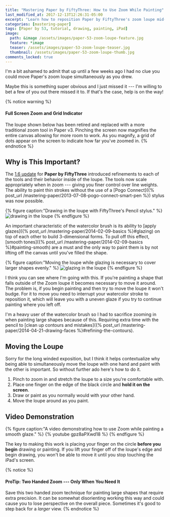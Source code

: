 ```yaml
---
title: "Mastering Paper by FiftyThree: How to Use Zoom While Painting"
last_modified_at: 2017-12-13T12:26:31-05:00
excerpt: "Learn how to reposition Paper by FiftyThree's zoom loupe mid-stroke to help add detail to your drawings."
categories: [mastering-paper]
tags: [Paper by 53, tutorial, drawing, painting, iPad]
image:
  path: &image /assets/images/paper-53-zoom-loupe-feature.jpg
  feature: *image
  teaser: /assets/images/paper-53-zoom-loupe-teaser.jpg
  thumbnail: /assets/images/paper-53-zoom-loupe-thumb.jpg
comments_locked: true
---
```


I'm a bit ashamed to admit that up until a few weeks ago I had no clue you could move Paper's zoom loupe simultaneously as you drew.

Maybe this is something super obvious and I just missed it --- I'm willing to bet a few of you out there missed it to. If that's the case, help is on the way!

{% notice warning %}
#### Full Screen Zoom and Grid Indicator

The loupe shown below has been retired and replaced with a more traditional zoom tool in Paper v3. Pinching the screen now magnifies the entire canvas allowing for more room to work. As you magnify, a grid of dots appear on the screen to indicate how far you've zoomed in.
{% endnotice %}

## Why is This Important?

The [1.6 update](http://news.fiftythree.com/post/79379441335/the-paper-ios-7-update-is-here-brighter-fresher) for **Paper by FiftyThree** introduced refinements to each of the tools and their behavior inside of the loupe. The tools now scale appropriately when in zoom --- giving you finer control over line weights. The ability to paint thin strokes without the use of a [Pogo Connect]({% post_url /mastering-paper/2013-07-08-pogo-connect-smart-pen %}) stylus was now possible.

{% figure caption:"Drawing in the loupe with FiftyThree's Pencil stylus." %}
![drawing in the loupe](/assets/images/paper-53-zoom-loupe-pencil-ev.jpg)
{% endfigure %}

An important characteristic of the watercolor brush is its ability to [apply glazes]({% post_url /mastering-paper/2014-02-09-basics %}#glazing) on top of each other to build 3-dimensional forms. To pull off this effect, [smooth tones]({% post_url /mastering-paper/2014-02-09-basics %}#painting-smooth) are a must and the only way to paint them is by not lifting off the canvas until you've filled the shape.

{% figure caption:"Moving the loupe while glazing is necessary to cover larger shapes evenly." %}
![glazing in the loupe](/assets/images/paper-53-zoom-glaze-face.jpg)
{% endfigure %}

I think you can see where I'm going with this. If you're painting a shape that falls outside of the Zoom loupe it becomes necessary to move it around. The problem is, if you begin painting and then try to move the loupe it won't budge. For it to move you need to interrupt your watercolor stroke to reposition it, which will leave you with a uneven glaze if you try to continue painting where you left off.

I'm a heavy user of the watercolor brush so I had to sacrifice zooming in when painting large shapes because of this. Requiring extra time with the pencil to [clean up contours and mistakes]({% post_url /mastering-paper/2014-04-21-drawing-faces %}#refining-the-contours).

## Moving the Loupe

Sorry for the long winded exposition, but I think it helps contextualize why being able to simultaneously move the loupe with one hand and paint with the other is important. So without further ado here's how to do it.

1. Pinch to zoom in and stretch the loupe to a size you're comfortable with.
2. Place one finger on the edge of the black circle and **hold it on the screen**.
3. Draw or paint as you normally would with your other hand.
4. Move the loupe around as you paint.

## Video Demonstration

{% figure caption:"A video demonstrating how to use Zoom while painting a smooth glaze." %}
{% youtube gpz8aPXwd18 %}
{% endfigure %}

The key to making this work is placing your finger on the circle **before you begin** drawing or painting. If you lift your finger off of the loupe's edge and begin drawing, you won't be able to move it until you stop touching the iPad's screen.

{% notice %}
#### ProTip: Two Handed Zoom --- Only When You Need It

Save this two handed zoom technique for painting large shapes that require extra precision. It can be somewhat disorienting working this way and could cause you to lose perspective on the overall piece. Sometimes it's good to step back for a *larger* view.
{% endnotice %}
